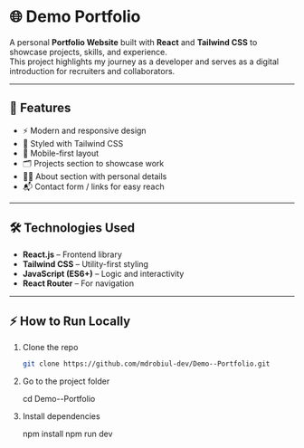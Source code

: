 # 🌐 Demo Portfolio  

A personal **Portfolio Website** built with **React** and **Tailwind CSS** to showcase projects, skills, and experience.  
This project highlights my journey as a developer and serves as a digital introduction for recruiters and collaborators.  

---

## 🚀 Features  

- ⚡ Modern and responsive design  
- 🎨 Styled with Tailwind CSS  
- 📱 Mobile-first layout  
- 🗂️ Projects section to showcase work  
- 👨‍💻 About section with personal details  
- 📬 Contact form / links for easy reach  

---

## 🛠️ Technologies Used  

- **React.js** – Frontend library  
- **Tailwind CSS** – Utility-first styling  
- **JavaScript (ES6+)** – Logic and interactivity  
- **React Router** – For navigation   

---


## ⚡ How to Run Locally  

1. Clone the repo  
   ```bash
   git clone https://github.com/mdrobiul-dev/Demo--Portfolio.git

 2. Go to the project folder

     cd Demo--Portfolio
    
3. Install dependencies

     npm install
     npm run dev
